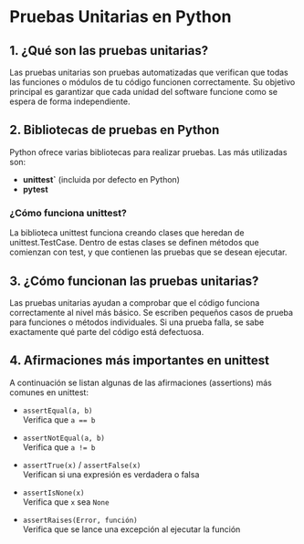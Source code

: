 # Pruebas Unitarias en Python

## 1. ¿Qué son las pruebas unitarias?

Las pruebas unitarias son pruebas automatizadas que verifican que todas las funciones o módulos de tu código funcionen correctamente. Su objetivo principal es garantizar que cada unidad del software funcione como se espera de forma independiente.

## 2. Bibliotecas de pruebas en Python

Python ofrece varias bibliotecas para realizar pruebas. Las más utilizadas son:

- **unittest`** (incluida por defecto en Python)
- **pytest**

### ¿Cómo funciona unittest?

La biblioteca unittest funciona creando clases que heredan de unittest.TestCase. Dentro de estas clases se definen métodos que comienzan con test, y que contienen las pruebas que se desean ejecutar.

## 3. ¿Cómo funcionan las pruebas unitarias?

Las pruebas unitarias ayudan a comprobar que el código funciona correctamente al nivel más básico. Se escriben pequeños casos de prueba para funciones o métodos individuales. Si una prueba falla, se sabe exactamente qué parte del código está defectuosa.

## 4. Afirmaciones más importantes en unittest

A continuación se listan algunas de las afirmaciones (assertions) más comunes en unittest:

- `assertEqual(a, b)`  
  Verifica que `a == b`

- `assertNotEqual(a, b)`  
  Verifica que `a != b`

- `assertTrue(x)` / `assertFalse(x)`  
  Verifican si una expresión es verdadera o falsa

- `assertIsNone(x)`  
  Verifica que `x` sea `None`

- `assertRaises(Error, función)`  
  Verifica que se lance una excepción al ejecutar la función
